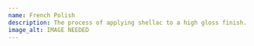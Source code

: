 ```yaml
---
name: French Polish
description: The process of applying shellac to a high gloss finish.
image_alt: IMAGE NEEDED
---
```

